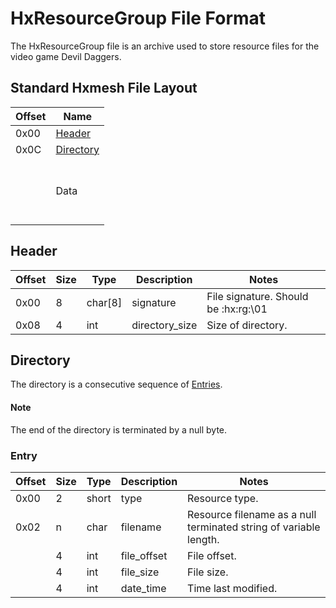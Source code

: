 # HxResourceGroup File Format
The HxResourceGroup file is an archive used to store resource files for the video game Devil Daggers.

## Standard Hxmesh File Layout
| Offset | Name                        |
|--------|-----------------------------|
| 0x00   | [Header](#header)           |
| 0x0C   | [Directory](#directory)     |
|        | <br><br>Data<br><br><br>    |

## Header

| Offset | Size |   Type  |  Description   |                 Notes                 |
|--------|------|---------|----------------|---------------------------------------|
| 0x00   | 8    | char[8] | signature      |  File signature. Should be :hx:rg:\01 |
| 0x08   | 4    | int     | directory_size |  Size of directory.                   |

## Directory
The directory is a consecutive sequence of [Entries](#entry). 

#### Note
The end of the directory is terminated by a null byte.

### Entry

| Offset | Size |  Type | Description |                               Notes                                |
|--------|------|-------|-------------|--------------------------------------------------------------------|
| 0x00   | 2    | short | type        |  Resource type.                                                    |
| 0x02   | n    | char  | filename    |  Resource filename as a null terminated string of variable length. |
|        | 4    | int   | file_offset |  File offset.                                                      |
|        | 4    | int   | file_size   |  File size.                                                        |
|        | 4    | int   | date_time   |  Time last modified.                                               |
